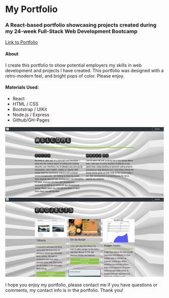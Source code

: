 <h1>My Portfolio</h1>

<h3>A React-based portfolio showcasing projects created during my 24-week Full-Stack Web Development Bootcamp</h3>

<a href="https://jcbpetersen1995.github.io/Portfolio_React_JP/">Link to Portfolio</a>
<h4>About</h4>
<p>I create this portfolio to show potential employers my skills in web development and projects I have created.
This portfolio was designed with a retro-modern feel, and bright pops of color. Please enjoy.</p>

<h4>Materials Used:</h4>
<ul>
  <li>React</li>
  <li>HTML / CSS</li>
  <li>Bootstrap / UIKit</li>
  <li>Node.js / Express</li>
  <li>Github/GH-Pages</li>
</ul>

<img src="https://github.com/jcbpetersen1995/Portfolio_React_JP/blob/master/Screen%20Shot%202020-05-13%20at%203.43.56%20PM.png?raw=true" alt="screenshare" >

<img src="https://github.com/jcbpetersen1995/Portfolio_React_JP/blob/master/Screen%20Shot%202020-05-13%20at%203.44.59%20PM.png?raw=true" alt="screenshare">

I hope you enjoy my portfolio, please contact me if you have questions or comments, my contact info is in the portfolio. Thank you!
